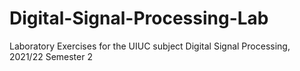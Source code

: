# Digital-Signal-Processing-Lab
Laboratory Exercises for the UIUC subject Digital Signal Processing, 2021/22 Semester 2
